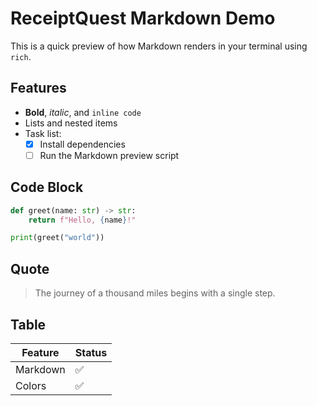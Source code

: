 # ReceiptQuest Markdown Demo

This is a quick preview of how Markdown renders in your terminal using `rich`.

## Features

- **Bold**, _italic_, and `inline code`
- Lists and nested items
- Task list:
  - [x] Install dependencies
  - [ ] Run the Markdown preview script

## Code Block

```python
def greet(name: str) -> str:
    return f"Hello, {name}!"

print(greet("world"))
```

## Quote

> The journey of a thousand miles begins with a single step.

## Table

| Feature  | Status |
|----------|--------|
| Markdown | ✅     |
| Colors   | ✅     |


